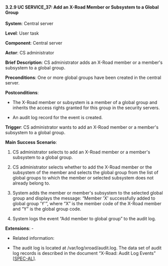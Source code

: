 #### 3.2.9 UC SERVICE\_37: Add an X-Road Member or Subsystem to a Global Group

**System**: Central server

**Level**: User task

**Component**: Central server

**Actor**: CS administrator

**Brief** **Description**: CS administrator adds an X-Road member or a
member's subsystem to a global group.

**Preconditions**: One or more global groups have been created in the
central server.

**Postconditions**:

-   The X-Road member or subsystem is a member of a global group and
    inherits the access rights granted for this group in the security
    servers.

-   An audit log record for the event is created.

**Trigger**: CS administrator wants to add an X-Road member or a
member's subsystem to a global group.

**Main** **Success** **Scenario**:

1.  CS administrator selects to add an X-Road member or a member's
    subsystem to a global group.

2.  CS administrator selects whether to add the X-Road member or the
    subsystem of the member and selects the global group from the list
    of global groups to which the member or selected subsystem does not
    already belong to.

3.  System adds the member or member's subsystem to the selected global
    group and displays the message: “Member 'X' successfully added to
    global group 'Y'”, where “X” is the member code of the X-Road member
    and “Y” is the global group code.

4.  System logs the event “Add member to global group” to the audit log.

**Extensions**: -

-   Related information:

-   The audit log is located at /var/log/xroad/audit.log. The data set
    of audit log records is described in the document “X-Road: Audit Log
    Events” \[[SPEC-AL](#Ref_SPEC-AL)\].